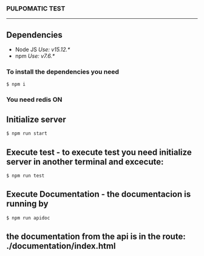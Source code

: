 ### PULPOMATIC TEST
---

## Dependencies
- Node JS _Use: v15.12.*_
- npm _Use: v7.6.*_
### To install the dependencies you need
```
$ npm i
```

### You need redis ON

## Initialize server 
```
$ npm run start
```

## Execute test -  to execute test you need initialize server in another terminal and excecute:
```
$ npm run test
```

## Execute Documentation - the documentacion is running by
```
$ npm run apidoc
```

## the documentation from the api is in the route: ./documentation/index.html
